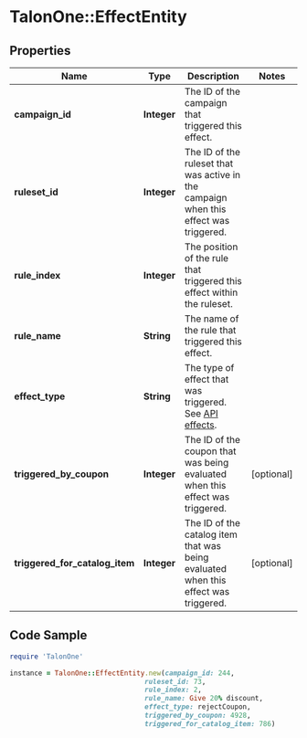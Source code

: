 # TalonOne::EffectEntity

## Properties

Name | Type | Description | Notes
------------ | ------------- | ------------- | -------------
**campaign_id** | **Integer** | The ID of the campaign that triggered this effect. | 
**ruleset_id** | **Integer** | The ID of the ruleset that was active in the campaign when this effect was triggered. | 
**rule_index** | **Integer** | The position of the rule that triggered this effect within the ruleset. | 
**rule_name** | **String** | The name of the rule that triggered this effect. | 
**effect_type** | **String** | The type of effect that was triggered. See [API effects](https://docs.talon.one/docs/dev/integration-api/api-effects). | 
**triggered_by_coupon** | **Integer** | The ID of the coupon that was being evaluated when this effect was triggered. | [optional] 
**triggered_for_catalog_item** | **Integer** | The ID of the catalog item that was being evaluated when this effect was triggered. | [optional] 

## Code Sample

```ruby
require 'TalonOne'

instance = TalonOne::EffectEntity.new(campaign_id: 244,
                                 ruleset_id: 73,
                                 rule_index: 2,
                                 rule_name: Give 20% discount,
                                 effect_type: rejectCoupon,
                                 triggered_by_coupon: 4928,
                                 triggered_for_catalog_item: 786)
```


